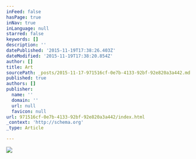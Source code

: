 ```yaml
---
inFeed: false
hasPage: true
inNav: true
inLanguage: null
starred: false
keywords: []
description: ''
datePublished: '2015-11-19T17:38:26.403Z'
dateModified: '2015-11-19T17:38:20.854Z'
author: []
title: Art
sourcePath: _posts/2015-11-17-971516cf-0e7b-4133-92bf-92e820a3a442.md
published: true
authors: []
publisher:
  name: ''
  domain: ''
  url: null
  favicon: null
url: 971516cf-0e7b-4133-92bf-92e820a3a442/index.html
_context: 'http://schema.org'
_type: Article

---
```

![](https://the-grid-user-content.s3-us-west-2.amazonaws.com/f641588c-cbfb-4873-85ef-a5b6b73ed400.jpg)

#